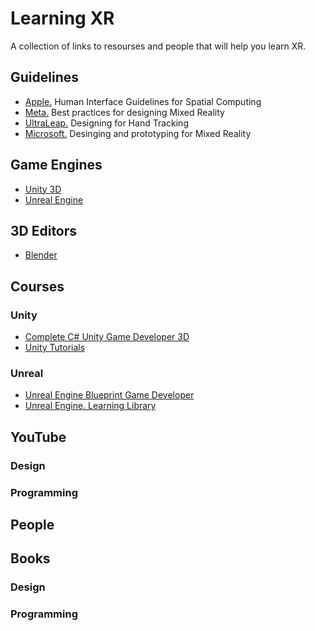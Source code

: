 # Learning XR
A collection of links to resourses and people that will help you learn XR.

## Guidelines
- [Apple.](https://developer.apple.com/design/human-interface-guidelines/spatial-layout) Human Interface Guidelines for Spatial Computing
- [Meta.](https://developer.oculus.com/resources/mr-design-guideline/) Best practices for designing Mixed Reality
- [UltraLeap.](https://docs.ultraleap.com/hand-tracking/) Designing for Hand Tracking
- [Microsoft.](https://learn.microsoft.com/en-us/windows/mixed-reality/design/design) Desinging and prototyping for Mixed Reality

## Game Engines
- [Unity 3D](https://unity.com/unity-hub)
- [Unreal Engine](https://www.unrealengine.com/)

## 3D Editors
- [Blender](https://www.blender.org/download/)

## Courses
### Unity 
- [Complete C# Unity Game Developer 3D](https://www.udemy.com/course/unitycourse2/)
- [Unity Tutorials](https://learn.unity.com/tutorials)

### Unreal
- [Unreal Engine Blueprint Game Developer](https://www.udemy.com/course/unrealblueprint/)
- [Unreal Engine. Learning Library](https://dev.epicgames.com/community/unreal-engine/learning)

## YouTube
### Design

### Programming

## People

## Books
### Design

### Programming
